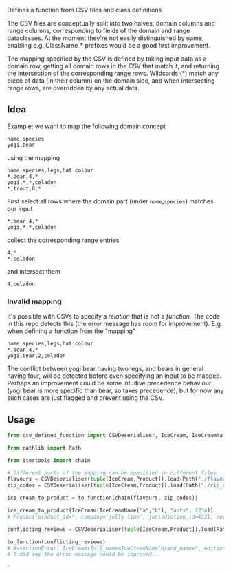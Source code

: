 Defines a function from CSV files and class definitions

The CSV files are conceptually split into two halves; domain columns and range columns, corresponding to fields of the domain and range dataclasses. At the moment they're not easily distinguished by name, enabling e.g. ClassName_\* prefixes would be a good first improvement.

The mapping specified by the CSV is defined by taking input data as a domain row, getting all domain rows in the CSV that match it, and returning the intersection of the corresponding range rows. Wildcards (\*) match any piece of data (in their column) on the domain side, and when intersecting range rows, are overridden by any actual data.

## Idea

Example; we want to map the following domain concept

``` csv
name,species
yogi,bear
```

using the mapping

``` csv
name,species,legs,hat colour
*,bear,4,*
yogi,*,*,celadon
*,trout,0,*
```

First select all rows where the domain part (under `name`,`species`) matches our input 

``` csv
*,bear,4,*
yogi,*,*,celadon
```

collect the corresponding range entries

``` csv
4,*
*,celadon
```

and intersect them

``` csv
4,celadon
```

### Invalid mapping

It's possible with CSVs to specify a _relation_ that is not a _function_. The code in this repo detects this (the error message has room for improvement). E.g. when defining a function from the "mapping"

``` csv
name,species,legs,hat colour
*,bear,4,*
yogi,bear,2,celadon
```

The conflict between yogi bear having two legs, and bears in general having four, will be detected before even specifying an input to be mapped. Perhaps an improvement could be some intuitive precedence behaviour (yogi bear is more specific than bear, so takes precedence), but for now any such cases are just flagged and prevent using the CSV.

## Usage

``` python
from csv_defined_function import CSVDeserialiser, IceCream, IceCreamName, Product, to_function

from pathlib import Path

from itertools import chain

# Different parts of the mapping can be specified in different files
flavours = CSVDeserialiser(tuple[IceCream,Product]).load(Path("./flavours.csv"))
zip_codes = CSVDeserialiser(tuple[IceCream,Product]).load(Path("./zip_codes.csv"))

ice_cream_to_product = to_function(chain(flavours, zip_codes))

ice_cream_to_product(IceCream(IceCreamName("a","b"), "ants", 1234))
# Product(product_id=*, company='jelly time', jurisdiction_id=4321, reviews='bad')

conflicting_reviews = CSVDeserialiser(tuple[IceCream,Product]).load(Path("./conflicting_reviews.csv"))

to_function(conflicting_reviews)
# AssertionError: IceCream(full_name=IceCreamName(brand_name=*, edition=*), flavour='vanilla', zip_code=*) and IceCream(full_name=IceCreamName(brand_name='tots', edition=*), flavour='vanilla', zip_code=*) are compatible (overlap) but their respective mappings Product(product_id=*, company=*, jurisdiction_id=*, reviews='good') and Product(product_id=*, company=*, jurisdiction_id=*, reviews='bad') conflict
# I did say the error message could be improved...
```

`
